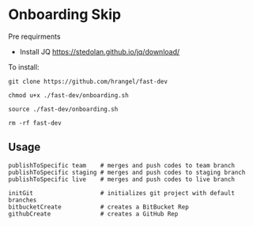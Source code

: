 # Onboarding Skip #

Pre requirments

- Install JQ
https://stedolan.github.io/jq/download/

To install:

```
git clone https://github.com/hrangel/fast-dev

chmod u+x ./fast-dev/onboarding.sh

source ./fast-dev/onboarding.sh

rm -rf fast-dev
```


## Usage ##

```
publishToSpecific team    # merges and push codes to team branch
publishToSpecific staging # merges and push codes to staging branch
publishToSpecific live    # merges and push codes to live branch

initGit                   # initializes git project with default branches
bitbucketCreate           # creates a BitBucket Rep
githubCreate              # creates a GitHub Rep
```